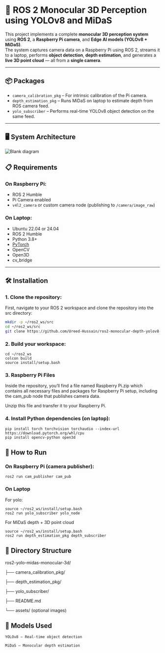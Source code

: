 # 🧠 ROS 2 Monocular 3D Perception using YOLOv8 and MiDaS

This project implements a complete **monocular 3D perception system** using **ROS 2**, a **Raspberry Pi camera**, and **Edge AI models (YOLOv8 + MiDaS)**.  
The system captures camera data on a Raspberry Pi using ROS 2, streams it to a laptop, performs **object detection**, **depth estimation**, and generates a **live 3D point cloud** — all from a **single camera**.

---

## 📦 Packages

- `camera_calibration_pkg` – For intrinsic calibration of the Pi camera.
- `depth_estimation_pkg` – Runs MiDaS on laptop to estimate depth from ROS camera feed.
- `yolo_subscriber` – Performs real-time YOLOv8 object detection on the same feed.

---

## 🖥️ System Architecture

![Blank diagram](https://github.com/user-attachments/assets/b8d6e82e-a5bc-4461-8f3a-511554c09590)

## 📋 Requirements

### On **Raspberry Pi**:
- ROS 2 Humble
- Pi Camera enabled
- `v4l2_camera` or custom camera node (publishing to `/camera/image_raw`)

### On **Laptop**:
- Ubuntu 22.04 or 24.04
- ROS 2 Humble
- Python 3.8+
- [PyTorch](https://pytorch.org/get-started/locally/)
- OpenCV
- Open3D
- cv_bridge

---

## 🛠️ Installation

### 1. Clone the repository:
First, navigate to your ROS 2 workspace and clone the repository into the src directory:
```bash
mkdir -p ~/ros2_ws/src
cd ~/ros2_ws/src
git clone https://github.com/Ureed-Hussain/ros2-monocular-depth-yolov8-reconstruction.git
```
### 2. Build your workspace:
```
cd ~/ros2_ws
colcon build
source install/setup.bash
```
### 3. Raspberry Pi Files

Inside the repository, you’ll find a file named Raspberry Pi.zip which contains all necessary files and packages for Raspberry Pi setup, including the cam_pub node that publishes camera data.

Unzip this file and transfer it to your Raspberry Pi.
### 4. Install Python dependencies (on laptop):
```
pip install torch torchvision torchaudio --index-url https://download.pytorch.org/whl/cpu
pip install opencv-python open3d

```
## 🎥 How to Run

### On Raspberry Pi (camera publisher):
```
ros2 run cam_publisher cam_pub
```
### On Laptop
For yolo:
```
source ~/ros2_ws/install/setup.bash
ros2 run yolo_subscriber yolo_node
```
For MiDaS depth + 3D point cloud
```
source ~/ros2_ws/install/setup.bash
ros2 run depth_estimation_pkg depth_subscriber
```

## 📁 Directory Structure

ros2-yolo-midas-monocular-3d/

├── camera_calibration_pkg/

├── depth_estimation_pkg/

├── yolo_subscriber/

├── README.md

└── assets/ (optional images)

## 🧠 Models Used

    YOLOv8 – Real-time object detection

    MiDaS – Monocular depth estimation
